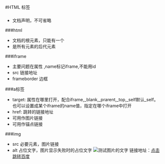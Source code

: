#HTML 标签
### <!DOCTYPE html>
- 文档声明，不可省略


###html
- 文档的根元素，只能有一个
- 是所有元素的后代元素

###iframe

- 主要问题在属性 ,name标记iframe,不能用id
- src 链接地址
- frameborder 边框

###a标签
- target: 属性在哪里打开，配合iframe,_blank,_prarent,_top,_self默认_self。也可以设置成某个iframe的name值，指定在哪个iframe中打开
- href: 跳转的链接地址
- 可用作图片链接
- 可用作锚点链接

###img
- src 必要元素，图片链接
- alt 占位文字，图片显示失败时的占位文字
![测试图片的文字](http://wwww.baidu.com/img/bd_logo.png)
链接地址：[点击跳转百度](https://www.baidu.com/)
